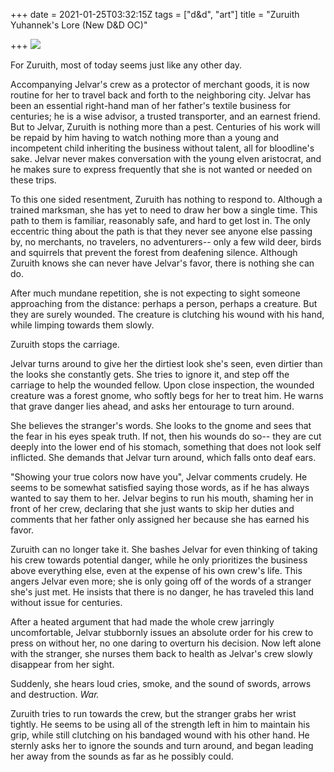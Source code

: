 +++
date = 2021-01-25T03:32:15Z
tags = ["d&d", "art"]
title = "Zuruith Yuhannek's Lore (New D&D OC)"

+++
![](/uploads/untitled152-1.png)

For Zuruith, most of today seems just like any other day.

Accompanying Jelvar's crew as a protector of merchant goods, it is now routine for her to travel back and forth to the neighboring city. Jelvar has been an essential right-hand man of her father's textile business for centuries; he is a wise advisor, a trusted transporter, and an earnest friend. But to Jelvar, Zuruith is nothing more than a pest. Centuries of his work will be repaid by him having to watch nothing more than a young and incompetent child inheriting the business without talent, all for bloodline's sake. Jelvar never makes conversation with the young elven aristocrat, and he makes sure to express frequently that she is not wanted or needed on these trips.

To this one sided resentment, Zuruith has nothing to respond to. Although a trained marksman, she has yet to need to draw her bow a single time. This path to them is familiar, reasonably safe, and hard to get lost in. The only eccentric thing about the path is that they never see anyone else passing by, no merchants, no travelers, no adventurers-- only a few wild deer, birds and squirrels that prevent the forest from deafening silence. Although Zuruith knows she can never have Jelvar's favor, there is nothing she can do.

After much mundane repetition, she is not expecting to sight someone approaching from the distance: perhaps a person, perhaps a creature. But they are surely wounded. The creature is clutching his wound with his hand, while limping towards them slowly.

Zuruith stops the carriage.

Jelvar turns around to give her the dirtiest look she's seen, even dirtier than the looks she constantly gets. She tries to ignore it, and step off the carriage to help the wounded fellow. Upon close inspection, the wounded creature was a forest gnome, who softly begs for her to treat him. He warns that grave danger lies ahead, and asks her entourage to turn around.

She believes the stranger's words. She looks to the gnome and sees that the fear in his eyes speak truth. If not, then his wounds do so-- they are cut deeply into the lower end of his stomach, something that does not look self inflicted. She demands that Jelvar turn around, which falls onto deaf ears.

"Showing your true colors now have you", Jelvar comments crudely. He seems to be somewhat satisfied saying those words, as if he has always wanted to say them to her. Jelvar begins to run his mouth, shaming her in front of her crew, declaring that she just wants to skip her duties and comments that her father only assigned her because she has earned his favor.

Zuruith can no longer take it. She bashes Jelvar for even thinking of taking his crew towards potential danger, while he only prioritizes the business above everything else, even at the expense of his own crew's life. This angers Jelvar even more; she is only going off of the words of a stranger she's just met. He insists that there is no danger, he has traveled this land without issue for centuries.

After a heated argument that had made the whole crew jarringly uncomfortable, Jelvar stubbornly issues an absolute order for his crew to press on without her, no one daring to overturn his decision. Now left alone with the stranger, she nurses them back to health as Jelvar's crew slowly disappear from her sight.

Suddenly, she hears loud cries, smoke, and the sound of swords, arrows and destruction. _War._

Zuruith tries to run towards the crew, but the stranger grabs her wrist tightly. He seems to be using all of the strength left in him to maintain his grip, while still clutching on his bandaged wound with his other hand. He sternly asks her to ignore the sounds and turn around, and began leading her away from the sounds as far as he possibly could.